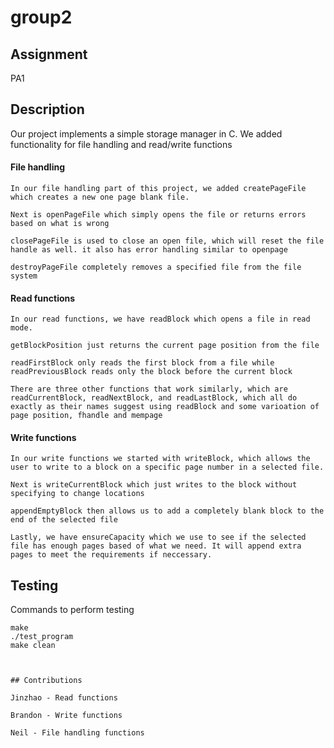 # group2

## Assignment

PA1

## Description

Our project implements a simple storage manager in C. We added functionality for file handling and read/write functions


#### File handling
    In our file handling part of this project, we added createPageFile which creates a new one page blank file.
    
    Next is openPageFile which simply opens the file or returns errors based on what is wrong
    
    closePageFile is used to close an open file, which will reset the file handle as well. it also has error handling similar to openpage
    
    destroyPageFile completely removes a specified file from the file system


#### Read functions
    In our read functions, we have readBlock which opens a file in read mode.
    
    getBlockPosition just returns the current page position from the file
    
    readFirstBlock only reads the first block from a file while readPreviousBlock reads only the block before the current block
    
    There are three other functions that work similarly, which are readCurrentBlock, readNextBlock, and readLastBlock, which all do exactly as their names suggest using readBlock and some varioation of page position, fhandle and mempage

#### Write functions
    In our write functions we started with writeBlock, which allows the user to write to a block on a specific page number in a selected file. 
    
    Next is writeCurrentBlock which just writes to the block without specifying to change locations
    
    appendEmptyBlock then allows us to add a completely blank block to the end of the selected file
    
    Lastly, we have ensureCapacity which we use to see if the selected file has enough pages based of what we need. It will append extra pages to meet the requirements if neccessary. 

## Testing
Commands to perform testing

```shell
make
./test_program
make clean



## Contributions

Jinzhao - Read functions

Brandon - Write functions

Neil - File handling functions

